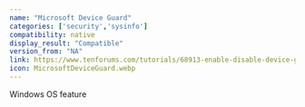 ```yaml
---
name: "Microsoft Device Guard"
categories: ['security','sysinfo']
compatibility: native
display_result: "Compatible"
version_from: "NA"
link: https://www.tenforums.com/tutorials/68913-enable-disable-device-guard-windows-10-a.html
icon: MicrosoftDeviceGuard.webp
---
```

Windows OS feature